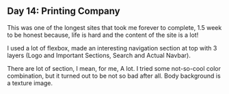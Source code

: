 ## Day 14: Printing Company

This was one of the longest sites that took me forever to complete, 1.5 week to be honest because, life is hard and the content of the site is a lot!

I used a lot of flexbox, made an interesting navigation section at top with 3 layers (Logo and Important Sections, Search and Actual Navbar).

There are lot of section, I mean, for me, A lot. I tried some not-so-cool color combination, but it turned out to be not so bad after all. Body background is a texture image.
